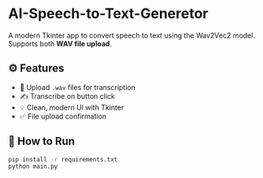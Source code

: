 # AI-Speech-to-Text-Generetor

A modern Tkinter app to convert speech to text using the Wav2Vec2 model. Supports both **WAV file upload**.

## ⚙️ Features

- 📁 Upload `.wav` files for transcription
- ✍️ Transcribe on button click
- 💡 Clean, modern UI with Tkinter
- ✅ File upload confirmation

## 🚀 How to Run

```bash
pip install -r requirements.txt
python main.py
